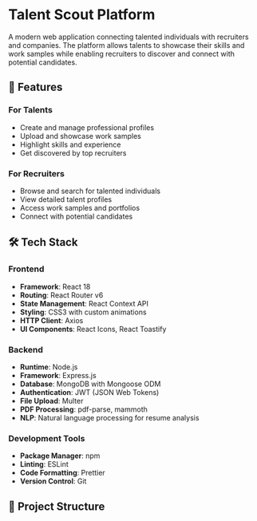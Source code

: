 # Talent Scout Platform

A modern web application connecting talented individuals with recruiters and companies. The platform allows talents to showcase their skills and work samples while enabling recruiters to discover and connect with potential candidates.

## 🚀 Features

### For Talents
- Create and manage professional profiles
- Upload and showcase work samples
- Highlight skills and experience
- Get discovered by top recruiters

### For Recruiters
- Browse and search for talented individuals
- View detailed talent profiles
- Access work samples and portfolios
- Connect with potential candidates

## 🛠️ Tech Stack

### Frontend
- **Framework**: React 18
- **Routing**: React Router v6
- **State Management**: React Context API
- **Styling**: CSS3 with custom animations
- **HTTP Client**: Axios
- **UI Components**: React Icons, React Toastify

### Backend
- **Runtime**: Node.js
- **Framework**: Express.js
- **Database**: MongoDB with Mongoose ODM
- **Authentication**: JWT (JSON Web Tokens)
- **File Upload**: Multer
- **PDF Processing**: pdf-parse, mammoth
- **NLP**: Natural language processing for resume analysis

### Development Tools
- **Package Manager**: npm
- **Linting**: ESLint
- **Code Formatting**: Prettier
- **Version Control**: Git

## 📂 Project Structure
